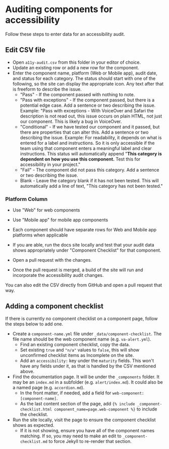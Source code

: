 # Auditing components for accessibility

Follow these steps to enter data for an accessibility audit.

## Edit CSV file

- Open `a11y-audit.csv` from this folder in your editor of choice.
- Update an existing row or add a new row for the component.
- Enter the component name, platform (Web or Mobile app), audit date, and status for each category. The status should start with one of the following, so the site can display the appropriate icon. Any text after that is freeform to describe the issue.
    - "Pass" - If the component passed with nothing to note.
    - "Pass with exceptions" - If the component passed, but there is a potential edge case. Add a sentence or two describing the issue. Example: "Pass with exceptions - With VoiceOver and Safari the description is not read out, this issue occurs on plain HTML, not just our component. This is likely a bug in VoiceOver.
    - "Conditional" - If we have tested our component and it passed, but there are properties that can alter this. Add a sentence or two describing the issue. Example: For readability, it depends on what is entered for a label and instructions. So it is only accessible if the team using that component enters a meaningful label and clear instructions. This status will automatically append "**This category is dependent on how you use this component.** Test this for accessibility in your project."
    - "Fail" - The component did not pass this category. Add a sentence or two describing the issue.
    - Blank - Leave the category blank if it has not been tested. This will automatically add a line of text, "This category has not been tested."

### Platform Column
- Use "Web" for web components
- Use "Mobile app" for mobile app components 
- Each component should have separate rows for Web and Mobile app platforms when applicable

- If you are able, run the docs site locally and test that your audit data shows appropriately under "Component Checklist" for that component.
- Open a pull request with the changes.
- Once the pull request is merged, a build of the site will run and incorporate the accessibility audit changes.

You can also edit the CSV directly from GitHub and open a pull request that way.


## Adding a component checklist

If there is currently no component checklist on a component page, follow the steps below to add one.

- Create a `component-name.yml` file under `_data/component-checklist`. The file name should be the web component name (e.g. `va-alert.yml`).
    - Find an existing component checklist, copy the data.
    - Set existing `true` and `"n/a"` values to `false`, this will show unconfirmed checklist items as Incomplete on the site.
    - Add an `accessibility:` key under the `maturity` fields. This won't have any fields under it, as that is handled by the CSV mentioned above.
- Find the documentation page. It will be under the `_components` folder. It may be an `index.md` in a subfolder (e.g. `alert/index.md`). It could also be a named page (e.g. `accordion.md`).
    - In the front matter, if needed, add a field for `web-component: [component-name]`.
    - As the last content section of the page, add `{% include _component-checklist.html component_name=page.web-component %}` to include the checklist.
- Run the site locally, visit the page to ensure the component checklist shows as expected. 
    - If it is not showing, ensure you have all of the component names matching. If so, you may need to make an edit to `_component-checklist.md` to force Jekyll to re-render that section.